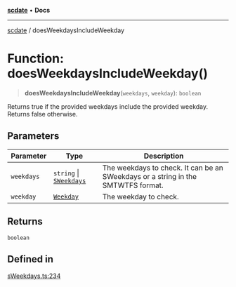 [**scdate**](../README.md) • **Docs**

---

[scdate](../README.md) / doesWeekdaysIncludeWeekday

# Function: doesWeekdaysIncludeWeekday()

> **doesWeekdaysIncludeWeekday**(`weekdays`, `weekday`): `boolean`

Returns true if the provided weekdays include the provided weekday. Returns
false otherwise.

## Parameters

| Parameter  | Type                                               | Description                                                                      |
| ---------- | -------------------------------------------------- | -------------------------------------------------------------------------------- |
| `weekdays` | `string` \| [`SWeekdays`](../classes/SWeekdays.md) | The weekdays to check. It can be an SWeekdays or a string in the SMTWTFS format. |
| `weekday`  | [`Weekday`](../enumerations/Weekday.md)            | The weekday to check.                                                            |

## Returns

`boolean`

## Defined in

[sWeekdays.ts:234](https://github.com/ericvera/scdate/blob/main/src/sWeekdays.ts#L234)
